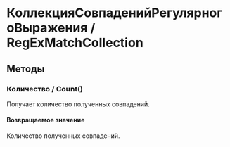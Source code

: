 
# КоллекцияСовпаденийРегулярногоВыражения / RegExMatchCollection
      

      
## Методы
    
### Количество / Count()
    
    
    
Получает количество полученных совпадений.


  
  
#### Возвращаемое значение

Количество полученных совпадений.

  
    
